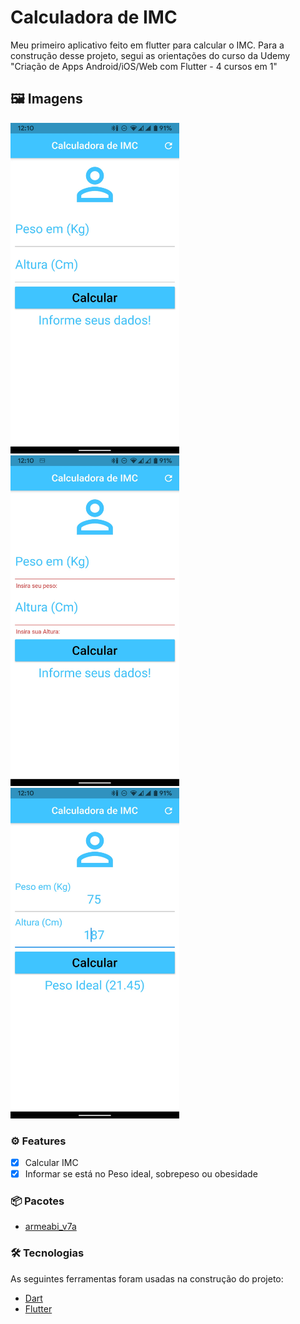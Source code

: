 # Calculadora de IMC

Meu primeiro aplicativo feito em flutter para calcular o IMC.
Para a construção desse projeto, segui as orientações do curso da Udemy "Criação de Apps Android/iOS/Web com Flutter - 4 cursos em 1"


## 🖼️ Imagens

 <div>
    <img alt="print1" title="#Print 1" src="./images/print1.jpg" width="270" height="529,5"/>
    <img alt="print2" title="#Print 2" src="./images/print2.jpg" width="270" height="529,5"/>
    <img alt="print3" title="#Print 3" src="./images/print3.jpg" width="270" height="529,5"/>
 </div>

### ⚙ Features

- [x] Calcular IMC
- [x] Informar se está no Peso ideal, sobrepeso ou obesidade

### 📦 Pacotes

- [armeabi_v7a](https://github.com/fabriciolima77/calculadora_imc/blob/master/APK/app-armeabi-v7a-release.apk)

### 🛠 Tecnologias

As seguintes ferramentas foram usadas na construção do projeto:

- [Dart](https://dart.dev/)
- [Flutter](https://flutter.dev/)
